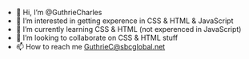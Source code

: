 - 👋 Hi, I’m @GuthrieCharles
- 👀 I’m interested in getting experence in CSS & HTML & JavaScript
- 🌱 I’m currently learning CSS & HTML (not experenced in JavaScript)
- 💞️ I’m looking to collaborate on CSS & HTML stuff
- 📫 How to reach me GuthrieC@sbcglobal.net

<!---
GuthrieCharles/GuthrieCharles is a ✨ special ✨ repository because its `README.md` (this file) appears on your GitHub profile.
You can click the Preview link to take a look at your changes.
--->
